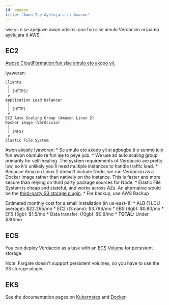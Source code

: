```yaml
---
id: amazon
title: "Awọn Iṣẹ Ayelujara ti Amazon"
---
```


Iwe yii n ṣe apejuwe awọn orisirisi ọna fun sisẹ amulo Verdaccio ni ipamọ ayelujara ti AWS.

## EC2

[Awoṣe CloudFormation fun ṣiṣe amulo eto akopọ yii.](https://github.com/verdaccio/verdaccio/blob/master/contrib/aws/cloudformation-ec2-efs.yaml)

Iyaworan:

    Clients
     |
     | (HTTPS)
     v
    Application Load Balancer
     |
     | (HTTP)
     v
    EC2 Auto Scaling Group (Amazon Linux 2)
    Docker image (Verdaccio)
     |
     | (NFS)
     v
    Elastic File System
    

Awọn akọsilẹ Iyaworan: * Ṣe amulo eto akopọ yii si agbegbe ti o sunmọ julọ fun awọn olumulo rẹ fun iṣẹ to peye julọ. * We use an auto scaling group primarily for self-healing. The system requirements of Verdaccio are pretty low, so it's unlikely you'll need multiple instances to handle traffic load. * Because Amazon Linux 2 doesn't include Node, we run Verdaccio as a Docker image rather than natively on the instance. This is faster and more secure than relying on third party package sources for Node. * Elastic File System is cheap and stateful, and works across AZs. An alternative would be the [third-party S3 storage plugin](https://github.com/remitly/verdaccio-s3-storage). * For backup, use AWS Backup

Estimated monthly cost for a small installation (in us-east-1): * ALB (1 LCU average): $22.265/mo * EC2 (t3.nano): $3.796/mo * EBS (8gb): $0.80/mo * EFS (5gb): $1.5/mo * Data transfer: (10gb): $0.9/mo * **TOTAL:** Under $30/mo

## ECS

You can deploy Verdaccio as a task with an [ECS Volume](https://docs.aws.amazon.com/AmazonECS/latest/developerguide/using_data_volumes.html) for persistent storage.

Note: Fargate doesn't support persistent volumes, so you have to use the S3 storage plugin.

## EKS

See the documentation pages on [Kubernetes](kubernetes) and [Docker](docker).